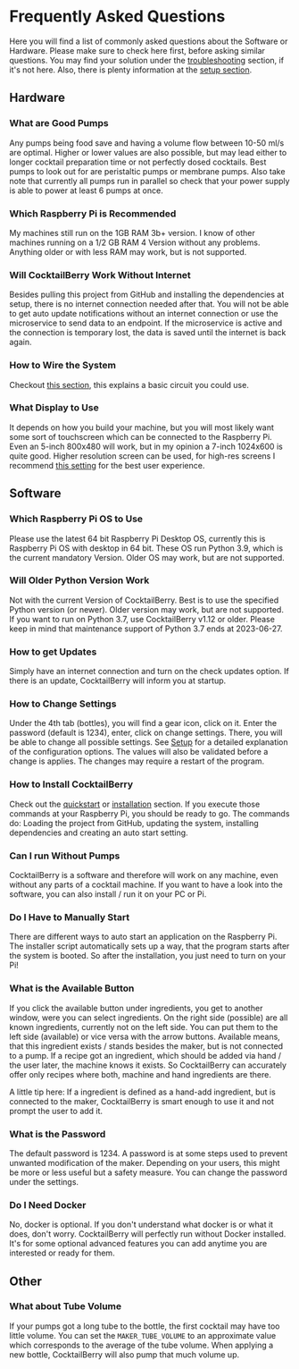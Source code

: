 # Frequently Asked Questions

Here you will find a list of commonly asked questions about the Software or Hardware.
Please make sure to check here first, before asking similar questions.
You may find your solution under the [troubleshooting](troubleshooting.md) section, if it's not here.
Also, there is plenty information at the [setup section](setup.md).


## Hardware

### What are Good Pumps

Any pumps being food save and having a volume flow between 10-50 ml/s are optimal.
Higher or lower values are also possible, but may lead either to longer cocktail preparation time or not perfectly dosed cocktails.
Best pumps to look out for are peristaltic pumps or membrane pumps.
Also take note that currently all pumps run in parallel so check that your power supply is able to power at least 6 pumps at once.

### Which Raspberry Pi is Recommended

My machines still run on the 1GB RAM 3b+ version.
I know of other machines running on a 1/2 GB RAM 4 Version without any problems.
Anything older or with less RAM may work, but is not supported.

### Will CocktailBerry Work Without Internet

Besides pulling this project from GitHub and installing the dependencies at setup, there is no internet connection needed after that.
You will not be able to get auto update notifications without an internet connection or use the microservice to send data to an endpoint.
If the microservice is active and the connection is temporary lost, the data is saved until the internet is back again.

### How to Wire the System

Checkout [this section](hardware.md#possible-basic-circuit), this explains a basic circuit you could use.

### What Display to Use

It depends on how you build your machine, but you will most likely want some sort of touchscreen which can be connected to the Raspberry Pi.
Even an 5-inch 800x480 will work, but in my opinion a 7-inch 1024x600 is quite good.
Higher resolution screen can be used, for high-res screens I recommend [this setting](troubleshooting.md#using-a-high-resolution-screen) for the best user experience.

## Software

### Which Raspberry Pi OS to Use

Please use the latest 64 bit Raspberry Pi Desktop OS, currently this is Raspberry Pi OS with desktop in 64 bit.
These OS run Python 3.9, which is the current mandatory Version.
Older OS may work, but are not supported.

### Will Older Python Version Work

Not with the current Version of CocktailBerry.
Best is to use the specified Python version (or newer).
Older version may work, but are not supported.
If you want to run on Python 3.7, use CocktailBerry v1.12 or older.
Please keep in mind that maintenance support of Python 3.7 ends at 2023-06-27.

### How to get Updates

Simply have an internet connection and turn on the check updates option.
If there is an update, CocktailBerry will inform you at startup.

### How to Change Settings

Under the 4th tab (bottles), you will find a gear icon, click on it.
Enter the password (default is 1234), enter, click on change settings.
There, you will be able to change all possible settings.
See [Setup](setup.md#setting-up-the-machine-modifying-other-values) for a detailed explanation of the configuration options.
The values will also be validated before a change is applies.
The changes may require a restart of the program.

### How to Install CocktailBerry

Check out the [quickstart](quickstart.md) or [installation](installation.md) section.
If you execute those commands at your Raspberry Pi, you should be ready to go.
The commands do: Loading the project from GitHub, updating the system, installing dependencies and creating an auto start setting.

### Can I run Without Pumps

CocktailBerry is a software and therefore will work on any machine, even without any parts of a cocktail machine.
If you want to have a look into the software, you can also install / run it on your PC or Pi.

### Do I Have to Manually Start 

There are different ways to auto start an application on the Raspberry Pi.
The installer script automatically sets up a way, that the program starts after the system is booted.
So after the installation, you just need to turn on your Pi!

### What is the Available Button

If you click the available button under ingredients, you get to another window, were you can select ingredients.
On the right side (possible) are all known ingredients, currently not on the left side.
You can put them to the left side (available) or vice versa with the arrow buttons.
Available means, that this ingredient exists / stands besides the maker, but is not connected to a pump.
If a recipe got an ingredient, which should be added via hand / the user later, the machine knows it exists.
So CocktailBerry can accurately offer only recipes where both, machine and hand ingredients are there.

A little tip here: If a ingredient is defined as a hand-add ingredient, but is connected to the maker, CocktailBerry is smart enough to use it and not prompt the user to add it.

### What is the Password

The default password is 1234.
A password is at some steps used to prevent unwanted modification of the maker.
Depending on your users, this might be more or less useful but a safety measure.
You can change the password under the settings.

### Do I Need Docker

No, docker is optional.
If you don't understand what docker is or what it does, don't worry.
CocktailBerry will perfectly run without Docker installed.
It's for some optional advanced features you can add anytime you are interested or ready for them.

## Other

### What about Tube Volume

If your pumps got a long tube to the bottle, the first cocktail may have too little volume.
You can set the `MAKER_TUBE_VOLUME` to an approximate value which corresponds to the average of the tube volume.
When applying a new bottle, CocktailBerry will also pump that much volume up.